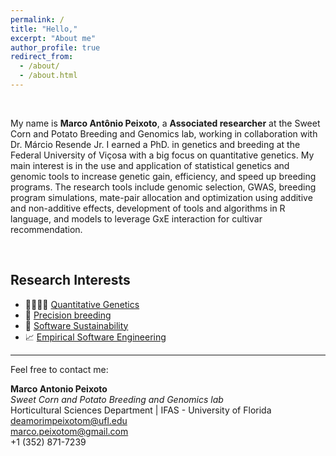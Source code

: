 ```yaml
---
permalink: /
title: "Hello,"
excerpt: "About me"
author_profile: true
redirect_from: 
  - /about/
  - /about.html
---
```


<br>

My name is **Marco Antônio Peixoto**, a **Associated researcher** at the Sweet Corn and Potato Breeding and Genomics lab, working in collaboration with Dr. Márcio Resende Jr. I earned a PhD. in genetics and breeding at the Federal University of Viçosa with a big focus on quantitative genetics. My main interest is in the use and application of statistical genetics and genomic tools to increase genetic gain, efficiency, and speed up breeding programs. The research tools include genomic selection, GWAS, breeding program simulations, mate-pair allocation and optimization using additive and non-additive effects, development of tools and algorithms in R language, and models to leverage GxE interaction for cultivar recommendation.


<br>

## Research Interests

* 👨‍👩‍👧‍👦 [Quantitative Genetics](/)
* 🧠 [Precision breeding](/)
* 🍃 [Software Sustainability](/)
* 📈 [Empirical Software Engineering](/)

*** 

Feel free to contact me:  

**Marco Antonio Peixoto**  
*Sweet Corn and Potato Breeding and Genomics lab*  
Horticultural Sciences Department | IFAS - University of Florida  
deamorimpeixotom@ufl.edu  
marco.peixotom@gmail.com  
+1 (352) 871-7239  


<br>

